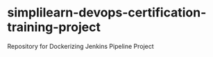 # simplilearn-devops-certification-training-project
Repository for Dockerizing Jenkins Pipeline Project